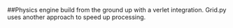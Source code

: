 ##Physics engine build from the ground up with a verlet integration. Grid.py uses another approach to speed up processing. 
